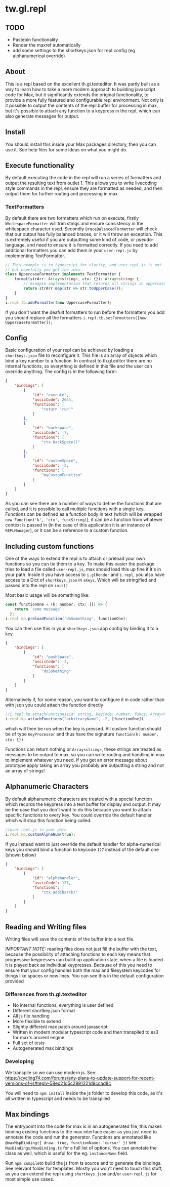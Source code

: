 # tw.gl.repl

## TODO

* Pastebin functionality
* Render the maxref automatically
* add some settings to the shortkeys.json for repl config (eg alphanumerical override)

## About

This is a repl based on the excellent th.gl.texteditor. It was partly built as a
way to learn how to take a more modern approach to building javascript code for Max,
but it significantly extends the original functionality, to provide a more fully
featured and configurable repl environment.
Not only is it possible to output the contents of the repl buffer for processing in
max, but it's possible to attach any function to a keypress in the repl, which can
also generate messages for output.

## Install

You should install this inside your Max packages directory, then you can use it.
See help files for some ideas on what you might do.

## Execute functionality

By default executing the code in the repl will run a series of formatters and output
the resulting text from outlet 1. This allows you to write livecoding style commands
in the repl, ensure they are formatted as needed, and then output them for further
routing and processing in max.

### TextFormatters

By default there are two formatters which run on execute, firstly `WhitespaceFormatter`
will trim stings and ensure consistency in the whitespace character used. Secondly
`BraceBalancedFormatter` will check that our output has fully balanced braces, or
it will throw an exception. This is extremely useful if you are outputting some kind
of code, or pseudo-language, and need to ensure it is formatted correctly.
If you need to add additional formatters you can add them in your `user-repl.js` by
implementing TextFormatter.

```Typescript
// This example is in typescript for clarity, and user-repl.js is not
// but hopefully you get the idea.
class UppercaseFormatter implements TextFormatter {
    format(strArr: Array<string>, ctx: {}): Array<string> {
        // Example implementation that returns all strings in uppercase
        return strArr.map(str => str.toUpperCase());
    }
}
i.repl.tb.addFormatter(new UppercaseFormatter);
```

If you don't want the deafult formatters to run before the formatters you add you
should replace all the formatters `i.repl.tb.setFormatters([new UppercaseFormatter]);`

## Config

Basic configuration of your repl can be achieved by loading a `shortkeys.json`
file to reconfigure it. This file is an array of objects which bind a key number
to a function. In contrast to th.gl.editor there are no internal functions, so everything
is defined in this file and the user can override anything.
The config is in the following form:

```json
{
    "bindings": [
        {
            "id": "execute",
            "asciiCode": 2044,
            "functions": [
                "return 'run'"
            ]
        },
        {
            "id": "backspace",
            "asciiCode": -7,
            "functions": [
                "ctx.backSpace()"
            ]
        },
        {
            "id": "customSpace",
            "asciiCode": -2,
            "functions": [
                "myCustomFunction"
            ]
        }
    ]
}
```

As you can see there are a number of ways to define the functions that are called,
and it is possible to call multiple functions with a single key. Functions can be
defined as a function body in text (which will be wrapped  
`new Function('k', 'ctx', funcString)`), it can be a function from whatever context
is passed in (in the case of this application it is an instance of `REPLManager`),
or it can be a reference to a custom function.

## Including custom functions

One of the ways to extend the repl is to attach or preload your own functions so
you can tie them to a key.
To make this easier the package tries to load a file called `user-repl.js`, max should
load this up fine if it's in your path. Inside it you have access to `i.glRender`
and `i.repl`, you also have access to a Dict of `shortkeys.json` in `sKeys`. Which
will be stringified and passed into the repl on `init()`

 Most basic usage will be something like:

```javascript
const functionOne = (k: number, ctx: {}) => {
    return `some message`;
  };
i.repl.kp.preloadFunction('doSomething', functionOne);
```

You can then use this in your `shortkeys.json` app config by binding it
to a key

```json
{
    "bindings": [
        {
            "id": "pushSpace",
            "asciiCode": -2,
            "functions": [
                "doSomething"
            ]
        }
    ]
}
```

Alternatively if, for some reason, you want to configure it in code rather than
with json you could attach the function directly

```javascript
//i.repl.kp.attachFunctions(id: string, keyCode: number, funcs: Array<KeyProcessor>)
i.repl.kp.attachFunctions("arbitraryName", -2, [functionOne])
```

which will then be run when the key is pressed. All custom function should be of
type `KeyProcessor` and thus have the signature `function(k: number, ctx: {})`.

Functions can return nothing or `Array<string>`, these strings are treated
as messages to be output to max, so you can write routing and handling in max to
implement whatever you need. If you get an error message about prototype apply taking
an array you probably are outputting a string and not an array of strings!

## Alphanumeric Characters

By default alphanumeric characters are treated with a special function which
records the keypress into a text buffer for display and output. It may be the
case that you don't want to do this because you want to attach specific functions
to every key. You could override the default handler which will stop this function
being called:

```javascript
//user-repl.js in your path
i.repl.kp.customAlphaNum(true);
```

If you instead want to just override the default handler for alpha-numerical keys
you should bind a function to keycode `127` instead of the default one (shown below)

```JSON
{
    "bindings": [
        {
            "id": "alphahandler",
            "asciiCode": 127,
            "functions": [
                "ctx.addChar(k)"
            ]
        }
    ]
}
```

## Reading and Writing files

Writing files will save the contents of the buffer into a text file.

*IMPORTANT NOTE:* reading files does not just fill the buffer with the text,
because the possibility of attaching functions to each key means that
progressive keypresses can build up application state, when a file is loaded
it is played back as individual keypresses. Because of this you need to ensure
that your config handles both the max and filesystem keycodes for things like
spaces or new lines. You can see this in the default configuration provided

### Differences from th.gl.texteditor

* No internal functions, everything is user defined
* Different shortkey.json format
* All js file handling
* More flexible to extend
* Slightly different max patch around javascript
* Written in modern modular typescript code and then transpiled to es3 for max's
ancient engine
* Full set of tests
* Autogenerated max bindings

### Developing

We transpile so we can use modern js. See:
<https://cycling74.com/forums/any-plans-to-update-support-for-recent-versions-of-js#reply-58ed21d5c2991221d9ccad8c>

You will need to `npm install` inside the js folder to develop this code, as it's
all written in typescript and needs to be transpiled

## Max bindings

The entrypoint into the code for max is in an autogenerated file, this makes binding
existing functions to the max interface easier as you just need to annotate the code
and run the generator. Functions are annotated like
`@maxMspBinding({ draw: true, functionName: 'cursor' })` see `MaxBindings/MaxBinding.ts`
for a full list of options. You can annotate the class as well, which is useful
for the eg. `instanceName` field.

Run `npm compile`to build the js from ts source and to generate the bindings.
See relevant folder for templates.
Mostly you won't need to touch this stuff, as you can extend the repl using `shortkeys.json`
and/or `user-repl.js` for most simple use cases.
